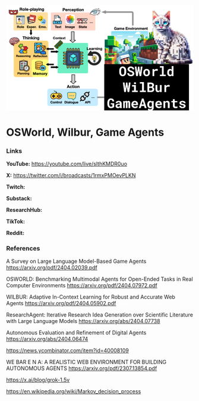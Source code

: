 ![thumbnail](thumbnail.png)

# OSWorld, Wilbur, Game Agents

### Links

**YouTube:** https://youtube.com/live/slthKMDR0uo

**X:** https://twitter.com/i/broadcasts/1rmxPMOevPLKN

**Twitch:**

**Substack:**

**ResearchHub:**

**TikTok:**

**Reddit:**

### References

A Survey on Large Language Model-Based Game Agents
https://arxiv.org/pdf/2404.02039.pdf

OSWORLD: Benchmarking Multimodal Agents for Open-Ended Tasks in Real Computer Environments
https://arxiv.org/pdf/2404.07972.pdf

WILBUR: Adaptive In-Context Learning for Robust and Accurate Web Agents
https://arxiv.org/pdf/2404.05902.pdf

ResearchAgent: Iterative Research Idea Generation over Scientific Literature with Large Language Models
https://arxiv.org/abs/2404.07738

Autonomous Evaluation and Refinement of Digital Agents
https://arxiv.org/abs/2404.06474

https://news.ycombinator.com/item?id=40008109

WE BAR E N A: A REALISTIC WEB ENVIRONMENT FOR BUILDING AUTONOMOUS AGENTS
https://arxiv.org/pdf/2307.13854.pdf

https://x.ai/blog/grok-1.5v

https://en.wikipedia.org/wiki/Markov_decision_process
